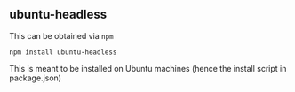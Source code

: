 ## ubuntu-headless

This can be obtained via `npm`

```
npm install ubuntu-headless
```

This is meant to be installed on Ubuntu machines (hence the install script in package.json)
